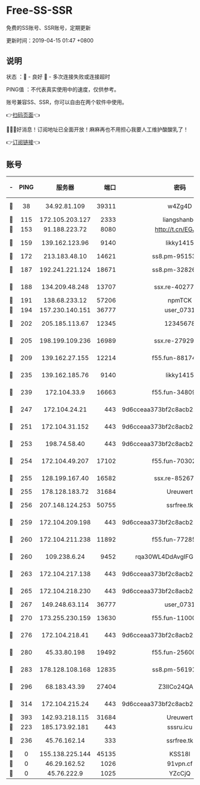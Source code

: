 # Free-SS-SSR

免费的SS账号、SSR账号，定期更新

更新时间：2019-04-15 01:47 +0800

## 说明

状态     ：🙂 - 良好 🙁 - 多次连接失败或连接超时

PING值   ：不代表真实使用中的速度，仅供参考。

账号兼容SS、SSR，你可以自由在两个软件中使用。

👉[扫码页面](https://liesauer.github.io/Free-SS-SSR/)👈

🎉🎉🎉好消息！订阅地址已全面开放！麻麻再也不用担心我要人工维护酸酸乳了！

👉[订阅链接](https://www.liesauer.net/yogurt/subscribe?ACCESS_TOKEN=DAYxR3mMaZAsaqUb)👈

## 账号

|-|PING|服务器|端口|密码|加密方式|区域|
|:----:|:----:|:-----:|-----:|:----:|:----:|:----:|
|🙂|38|34.92.81.109|39311|w4Zg4D|chacha20-ietf|US|
|🙂|115|172.105.203.127|2333|liangshanbo|chacha20|JP|
|🙂|153|91.188.223.72|8080|http://t.cn/EGJIyrl|rc4-md5|RU|
|🙂|159|139.162.123.96|9140|likky1415|aes-256-cfb|JP|
|🙂|172|213.183.48.10|14621|ss8.pm-95153983|rc4-md5|RU|
|🙂|187|192.241.221.124|18671|ss8.pm-32826207|aes-256-cfb|US|
|🙂|188|134.209.48.248|13707|ssx.re-40277635|aes-256-cfb|US|
|🙂|191|138.68.233.12|57206|npmTCK|rc4-md5|US|
|🙂|194|157.230.140.151|36777|user_0731|chacha20|US|
|🙂|202|205.185.113.67|12345|12345678|aes-256-cfb|US|
|🙂|205|198.199.109.236|16989|ssx.re-27929573|aes-256-cfb|US|
|🙂|209|139.162.27.155|12214|f55.fun-88174583|aes-256-cfb|SG|
|🙂|235|139.162.185.76|9140|likky1415|aes-256-cfb|DE|
|🙂|239|172.104.33.9|16663|f55.fun-34809669|aes-256-cfb|SG|
|🙂|247|172.104.24.21|443|9d6cceaa373bf2c8acb22e60b6a58be6|aes-256-cfb|US|
|🙂|251|172.104.31.152|443|9d6cceaa373bf2c8acb22e60b6a58be6|aes-256-cfb|US|
|🙂|253|198.74.58.40|443|9d6cceaa373bf2c8acb22e60b6a58be6|aes-256-cfb|US|
|🙂|254|172.104.49.207|17102|f55.fun-70302993|aes-256-cfb|SG|
|🙂|255|128.199.167.40|16582|ssx.re-85267368|aes-256-cfb|SG|
|🙂|255|178.128.183.72|31684|Ureuwert|chacha20|US|
|🙂|256|207.148.124.253|50755|ssrfree.tk|aes-256-cfb|SG|
|🙂|259|172.104.209.198|443|9d6cceaa373bf2c8acb22e60b6a58be6|aes-256-cfb|US|
|🙂|260|172.104.211.238|11892|f55.fun-77285988|aes-256-cfb|US|
|🙂|260|109.238.6.24|9452|rqa30WL4DdAvgIFG6Fs3znzTa|aes-256-cfb|FR|
|🙂|263|172.104.217.138|443|9d6cceaa373bf2c8acb22e60b6a58be6|aes-256-cfb|US|
|🙂|265|172.104.218.230|443|9d6cceaa373bf2c8acb22e60b6a58be6|aes-256-cfb|US|
|🙂|267|149.248.63.114|36777|user_0731|chacha20|CA|
|🙂|270|173.255.230.159|13630|f55.fun-11000786|aes-256-cfb|US|
|🙂|276|172.104.218.41|443|9d6cceaa373bf2c8acb22e60b6a58be6|aes-256-cfb|US|
|🙂|280|45.33.80.198|19492|f55.fun-25600628|aes-256-cfb|US|
|🙂|283|178.128.108.168|12835|ss8.pm-56191886|aes-256-cfb|SG|
|🙂|296|68.183.43.39|27404|Z3IICo24QAHu|aes-256-cfb|GB|
|🙂|314|172.104.215.24|443|9d6cceaa373bf2c8acb22e60b6a58be6|aes-256-cfb|US|
|🙂|393|142.93.218.115|31684|Ureuwert|chacha20|IN|
|🙂|223|185.173.92.181|443|sssru.icu|rc4-md5|RU|
|🙂|236|45.76.162.14|333|ssrfree.tk|aes-256-cfb|SG|
|🙁|0|155.138.225.144|45135|KSS18l|rc4-md5|US|
|🙁|0|46.29.162.52|1026|91vpn.cf|rc4-md5|RU|
|🙁|0|45.76.222.9|1025|YZcCjQ|rc4-md5|JP|
